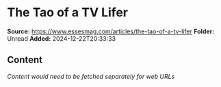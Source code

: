# The Tao of a TV Lifer

**Source:** https://www.essesmag.com/articles/the-tao-of-a-tv-lifer
**Folder:** Unread
**Added:** 2024-12-22T20:33:33




## Content
*Content would need to be fetched separately for web URLs*
